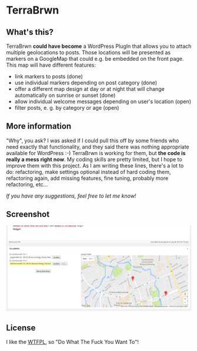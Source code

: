 # TerraBrwn

## What's this?
TerraBrwn **could have become** a WordPress PlugIn that allows you to attach multiple geolocations to posts. Those locations will be presented as markers on a GoogleMap that could e.g. be embedded on the front page. This map will have different features:

 - link markers to posts (done)
 - use individual markers depending on post category (done) 
 - offer a different map design at day or at night that will change automatically on sunrise or sunset (done)
 - allow individual welcome messages depending on user's location (open)
 - filter posts, e. g. by category or age (open)

## More information
"Why", you ask? I was asked if I could pull this off by some friends who need exactly that functionality, and they said there was nothing appropriate available for WordPress :-) TerraBrwn is working for them, but **the code is really a mess right now**. My coding skills are pretty limited, but I hope to improve them with this project. As I am writing these lines, there's a lot to do: refactoring, make settings optional instead of hard coding them, refactoring again, add missing features, fine tuning, probably more refactoring, etc...

*If you have any suggestions, feel free to let me know!*

## Screenshot
![backend of terrabrwn](https://github.com/otacke/terrabrwn/blob/master/terrabrwn_example_backend.png "backend of terrabrwn")

## License
I like the [WTFPL](http://www.wtfpl.net/about/), so "Do What The Fuck You Want To"!
